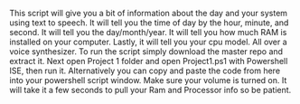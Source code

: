 This script will give you a bit of information about the day and your system using text to speech.
It will tell you the time of day by the hour, minute, and second. 
It will tell you the day/month/year. 
It will tell you how much RAM is installed on your computer. 
Lastly, it will tell you your cpu model. All over a voice synthesizer.
To run the script simply download the master repo and extract it. Next open Project 1 folder and open Project1.ps1 with Powershell ISE, then run it.
Alternatively you can copy and paste the code from here into your powershell script window.
Make sure your volume is turned on.
It will take it a few seconds to pull your Ram and Processor info so be patient.
